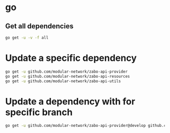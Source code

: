 # go

## Get all dependencies

```sh
go get -u -v -f all
```

# Update a specific dependency

```sh
go get -u github.com/modular-network/zabo-api-provider
go get -u github.com/modular-network/zabo-api-resources
go get -u github.com/modular-network/zabo-api-utils
```

# Update a dependency with for specific branch

```sh
go get -u github.com/modular-network/zabo-api-provider@develop github.com/modular-network/zabo-api-resources@develop
```
